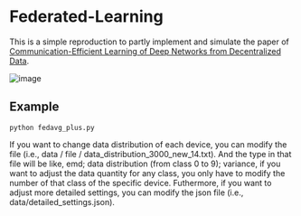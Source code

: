 # Federated-Learning

This is a simple reproduction to partly implement and simulate the paper of [Communication-Efficient Learning of Deep Networks from Decentralized Data](https://arxiv.org/abs/1602.05629 "FedAvg").

![image](https://github.com/KevinYang515/Federated-Learning/figure/federated_learning.PNG)

## Example

    python fedavg_plus.py

If you want to change data distribution of each device, you can modify the file (i.e., data / file / data_distribution_3000_new_14.txt). And the type in that file will be like, emd; data distribution (from class 0 to 9); variance, if you want to adjust the data quantity for any class, you only have to modify the number of that class of the specific device. Futhermore, if you want to adjust more detailed settings, you can modify the json file (i.e., data/detailed_settings.json).